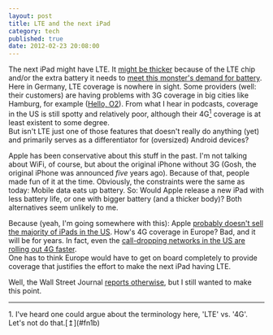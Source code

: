 ```yaml
---
layout: post
title: LTE and the next iPad
category: tech
published: true
date: 2012-02-23 20:08:00
---
```

The next iPad might have LTE. It [might be thicker](http://www.theverge.com/2012/2/21/2813466/ipad-3-rumor-casing-a5x) because of the LTE chip and/or the extra battery it needs to [meet this monster's demand for battery](http://gigaom.com/mobile/when-will-lte-stop-sucking-your-battery/). Here in Germany, LTE coverage is nowhere in sight. Some providers (well: their customers) are having problems with 3G coverage in big cities like Hamburg, for example ([Hello, O2](http://wir-sind-einzelfall.de/)). From what I hear in podcasts, coverage in the US is still spotty and relatively poor, although their 4G[<sup id="fn1b">1</sup>](#fn1) coverage is at least existent to some degree.  
But isn't LTE just one of those features that doesn't really do anything (yet) and primarily serves as a differentiator for (oversized) Android devices?

Apple has been conservative about this stuff in the past. I'm not talking about WiFi, of course, but about the original iPhone without 3G (Gosh, the original iPhone was announced *five* years ago). Because of that, people made fun of it at the time. Obviously, the constraints were the same as today: Mobile data eats up battery. So: Would Apple release a new iPad with less battery life, or one with bigger battery (and a thicker body)? Both alternatives seem unlikely to me. 

Because (yeah, I'm going somewhere with this): Apple [probably doesn't sell the majority of iPads in the US](http://adrianofarano.com/2012/01/25/how-many-ipad-have-been-sold-in-the-us-so-far/). How's 4G coverage in Europe? Bad, and it will be for years. In fact, even the [call-dropping networks in the US are rolling out 4G faster](http://gigaom.com/2011/09/02/why-is-europes-4g-rollout-so-painfully-slow/).  
One has to think Europe would have to get on board completely to provide coverage that justifies the effort to make the next iPad having LTE.

Well, the Wall Street Journal [reports otherwise](http://online.wsj.com/article/SB10001424052970204062704577221960347109978.html), but I still wanted to make this point. 
<div class="instapaper_ignore">

---

<span id="fn1">
1. I've heard one could argue about the terminology here, 'LTE' vs. '4G'. Let's not do that.</span>[&#8613;](#fn1b)

</div>
